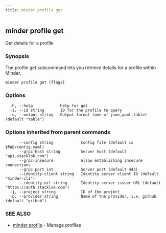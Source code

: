 ```yaml
---
title: minder profile get
---
```

## minder profile get

Get details for a profile

### Synopsis

The profile get subcommand lets you retrieve details for a profile within Minder.

```
minder profile get [flags]
```

### Options

```
  -h, --help            help for get
  -i, --id string       ID for the profile to query
  -o, --output string   Output format (one of json,yaml,table) (default "table")
```

### Options inherited from parent commands

```
      --config string            Config file (default is $PWD/config.yaml)
      --grpc-host string         Server host (default "api.stacklok.com")
      --grpc-insecure            Allow establishing insecure connections
      --grpc-port int            Server port (default 443)
      --identity-client string   Identity server client ID (default "minder-cli")
      --identity-url string      Identity server issuer URL (default "https://auth.stacklok.com")
  -j, --project string           ID of the project
  -p, --provider string          Name of the provider, i.e. github (default "github")
```

### SEE ALSO

* [minder profile](minder_profile.md)	 - Manage profiles

